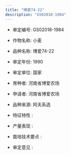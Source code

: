```yaml
---
title: "博爱74-22"
description: "GS02018-1984"
---
```

* 审定编号:  GS02018-1984

*  作物名称:  小麦

*  品种名称:  博爱74-22

*  审定年份:  1990

*  审定单位:  国家

* 育种者:  河南省博爱农场

*  申请者:  河南省博爱农场

*  品种来源:  阿夫系选

*  特征特性 : 

 
*  产量表现 : 


*  栽培技术要点 : 


*  审定意见 : 

